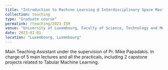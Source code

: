 ```yaml
---
title: "Introduction to Machine Learning @ Interdisciplinary Space Master (ISM)"
collection: teaching
type: "Graduate course"
permalink: /teaching/2023-ISM
venue: "University of Luxembourg, Faculty of Science, Technology and Medicine (FSTM)"
date: 2023-01-01
location: "Luxembourg, Luxembourg"
---
```


Main Teaching Assistant under the supervision of Pr. Mike Papadakis.
In charge of 5 main lectures and all the practicals, including 2 capstone projects related to Tabular Machine Learning.
